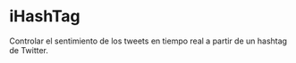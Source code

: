 # iHashTag
Controlar el sentimiento de los tweets en tiempo real a partir de un hashtag de Twitter.
